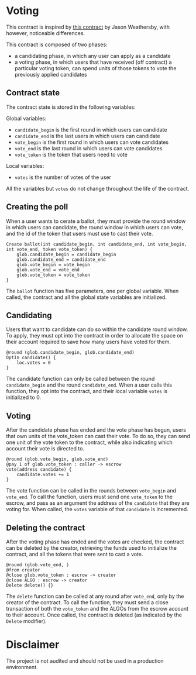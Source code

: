 # Voting

This contract is inspired by [this contract](https://developer.algorand.org/solutions/example-permissioned-voting-stateful-smart-contract-application/) by Jason Weathersby, with however, noticeable differences.

This contract is composed of two phases:
- a candidating phase, in which any user can apply as a candidate
- a voting phase, in which users that have received (off contract) a particular voting token, can spend units of those tokens to vote the previously applied candidates

## Contract state

The contract state is stored in the following variables:

Global variables:
- `candidate_begin` is the first round in which users can candidate
- `candidate_end` is the last users in which users can candidate
- `vote_begin` is the first round in which users can vote candidates
- `vote_end` is the last round in which users can vote candidates
- `vote_token` is the token that users need to vote

Local variables:
- `votes` is the number of votes of the user

All the variables but `votes` do not change throughout the life of the contract.

## Creating the poll

When a user wants to cerate a ballot, they must provide the round window in which users can candidate, the round window in which users can vote, and the id of the token that users must use to cast their vote. 

```algoml
Create ballot(int candidate_begin, int candidate_end, int vote_begin, int vote_end, token vote_token) {
	glob.candidate_begin = candidate_begin
	glob.candidate_end = candidate_end
	glob.vote_begin = vote_begin
	glob.vote_end = vote_end
	glob.vote_token = vote_token
}
```

The `ballot` function has five parameters, one per global variable. When called, the contract and all the global state variables are initialized.

## Candidating

Users that want to candidate can do so within the candidate round window. To apply, they must opt into the contract in order to allocate the space on their account required to save how many users have voted for them. 

```algoml
@round (glob.candidate_begin, glob.candidate_end)
OptIn candidate() {
	loc.votes = 0
}
```

The candidate function can only be called between the round `candidate_begin` and the round `candidate_end`. When a user calls this function, they opt into the contract, and their local variable `votes` is initialized to 0.

## Voting

After the candidate phase has ended and the vote phase has begun, users that own units of the vote_token can cast their vote. To do so, they can send one unit of the vote token to the contract, while also indicating which account their vote is directed to.

```algoml
@round (glob.vote_begin, glob.vote_end)
@pay 1 of glob.vote_token : caller -> escrow
vote(address candidate) {
	candidate.votes += 1
}
```

The vote function can be called in the rounds between `vote_begin` and `vote_end`. To call the function, users must send one `vote_token` to the escrow, and pass as an argument the address of the `candidate` that they are voting for. When called, the `votes` variable of that `candidate` is incremented.

## Deleting the contract

After the voting phase has ended and the votes are checked, the contract can be deleted by the creator, retrieving the funds used to initialize the contract, and all the tokens that were sent to cast a vote.

```algoml
@round (glob.vote_end, )
@from creator
@close glob.vote_token : escrow -> creator
@close ALGO : escrow -> creator
Delete delete() {}
```

The `delete` function can be called at any round after `vote_end`, only by the creator of the contract. To call the function, they must send a close transaction of both the `vote_token` and the ALGOs from the escrow account to their account. Once called, the contract is deleted (as indicated by the `Delete` modifier).

# Disclaimer

The project is not audited and should not be used in a production environment.
